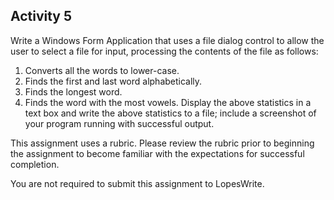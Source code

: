 Activity 5
----

Write a Windows Form Application that uses a file dialog control to allow the user to select a file for input, processing the contents of the file as follows:
1. Converts all the words to lower-case.
2. Finds the first and last word alphabetically.
3. Finds the longest word.
4. Finds the word with the most vowels.
Display the above statistics in a text box and write the above statistics to a file; include a screenshot of your program running with successful output.

This assignment uses a rubric. Please review the rubric prior to beginning the assignment to become familiar with the expectations for successful completion.

You are not required to submit this assignment to LopesWrite.